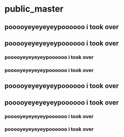 # public_master

## pooooyeyeyeyeypoooooo i took over

## pooooyeyeyeyeypoooooo i took over

### pooooyeyeyeyeypoooooo i took over

### pooooyeyeyeyeypoooooo i took over

## pooooyeyeyeyeypoooooo i took over

## pooooyeyeyeyeypoooooo i took over

### pooooyeyeyeyeypoooooo i took over

### pooooyeyeyeyeypoooooo i took over